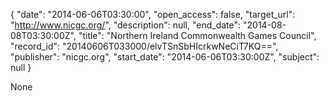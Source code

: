 {
  "date": "2014-06-06T03:30:00", 
  "open_access": false, 
  "target_url": "http://www.nicgc.org/", 
  "description": null, 
  "end_date": "2014-08-08T03:30:00Z", 
  "title": "Northern Ireland Commonwealth Games Council", 
  "record_id": "20140606T033000/elvTSnSbHIcrkwNeCiT7KQ==", 
  "publisher": "nicgc.org", 
  "start_date": "2014-06-06T03:30:00Z", 
  "subject": null
}

None